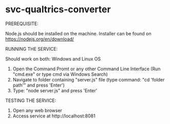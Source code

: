 # svc-qualtrics-converter

PREREQUISITE:

Node.js should be installed on the machine.
Installer can be found on https://nodejs.org/en/download/

RUNNING THE SERVICE:

  Should work on both: Windows and Linux OS

   1. Open the Command Promt or any other Command Line Interface (Run "cmd.exe" or type cmd via Windows Search)
   2. Navigate to folder containing "server.js" file (type command: "cd 'folder path'" and press 'Enter')
   3. Type: "node server.js" and press 'Enter'

TESTING THE SERVICE:

  1. Open any web browser
  2. Access service at http://localhost:8081
